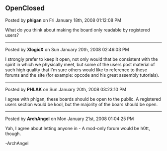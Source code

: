 ## OpenClosed
Posted by **phigan** on Fri January 18th, 2008 01:12:08 PM

What do you think about making the board only readable by registered users?

--------------------------------------------------------------------------------

Posted by **XlogicX** on Sun January 20th, 2008 02:46:03 PM

I strongly prefer to keep it open, not only would that be consistent with the
spirit in which we physically meet, but some of the users post material of such
high quality that I'm sure others would like to reference to these forums and
the site (for example: opcode and his great assembly tutorials).

--------------------------------------------------------------------------------

Posted by **PHLAK** on Sun January 20th, 2008 03:23:10 PM

I agree with phigan, these boards should be open to the public.  A registered
users section would be kool, but the majority of the boars should be open.

--------------------------------------------------------------------------------

Posted by **ArchAngel** on Mon January 21st, 2008 01:04:25 PM

Yah, I agree about letting anyone in - A mod-only forum would be h0tt, though.

-ArchAngel
